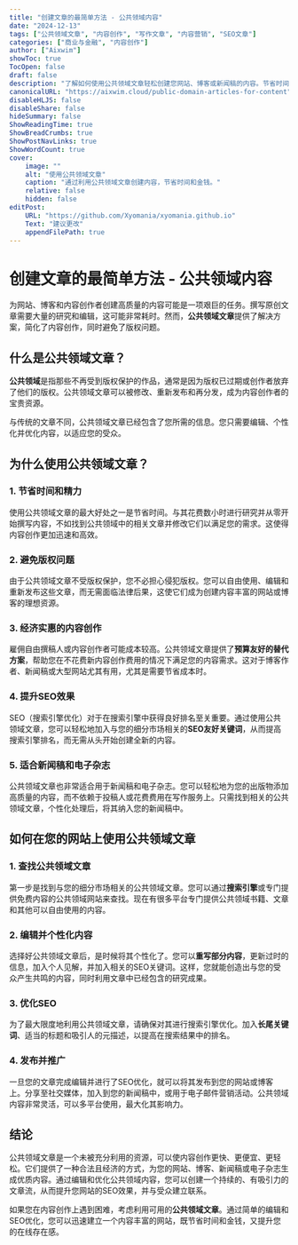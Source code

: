 ```yaml
---
title: "创建文章的最简单方法 - 公共领域内容"
date: "2024-12-13"
tags: ["公共领域文章", "内容创作", "写作文章", "内容营销", "SEO文章"]
categories: ["商业与金融", "内容创作"]
author: ["Aixwim"]
showToc: true
TocOpen: false
draft: false
description: "了解如何使用公共领域文章轻松创建您网站、博客或新闻稿的内容。节省时间、金钱，避免版权问题。"
canonicalURL: "https://aixwim.cloud/public-domain-articles-for-content"
disableHLJS: false
disableShare: false
hideSummary: false
ShowReadingTime: true
ShowBreadCrumbs: true
ShowPostNavLinks: true
ShowWordCount: true
cover:
    image: ""
    alt: "使用公共领域文章"
    caption: "通过利用公共领域文章创建内容，节省时间和金钱。"
    relative: false
    hidden: false
editPost:
    URL: "https://github.com/Xyomania/xyomania.github.io"
    Text: "建议更改"
    appendFilePath: true
---
```


# 创建文章的最简单方法 - 公共领域内容

为网站、博客和内容创作者创建高质量的内容可能是一项艰巨的任务。撰写原创文章需要大量的研究和编辑，这可能非常耗时。然而，**公共领域文章**提供了解决方案，简化了内容创作，同时避免了版权问题。

## 什么是公共领域文章？

**公共领域**是指那些不再受到版权保护的作品，通常是因为版权已过期或创作者放弃了他们的版权。公共领域文章可以被修改、重新发布和再分发，成为内容创作者的宝贵资源。

与传统的文章不同，公共领域文章已经包含了您所需的信息。您只需要编辑、个性化并优化内容，以适应您的受众。

## 为什么使用公共领域文章？

### 1. **节省时间和精力**
使用公共领域文章的最大好处之一是节省时间。与其花费数小时进行研究并从零开始撰写内容，不如找到公共领域中的相关文章并修改它们以满足您的需求。这使得内容创作更加迅速和高效。

### 2. **避免版权问题**
由于公共领域文章不受版权保护，您不必担心侵犯版权。您可以自由使用、编辑和重新发布这些文章，而无需面临法律后果，这使它们成为创建内容丰富的网站或博客的理想资源。

### 3. **经济实惠的内容创作**
雇佣自由撰稿人或内容创作者可能成本较高。公共领域文章提供了**预算友好的替代方案**，帮助您在不花费新内容创作费用的情况下满足您的内容需求。这对于博客作者、新闻稿或大型网站尤其有用，尤其是需要节省成本时。

### 4. **提升SEO效果**
SEO（搜索引擎优化）对于在搜索引擎中获得良好排名至关重要。通过使用公共领域文章，您可以轻松地加入与您的细分市场相关的**SEO友好关键词**，从而提高搜索引擎排名，而无需从头开始创建全新的内容。

### 5. **适合新闻稿和电子杂志**
公共领域文章也非常适合用于新闻稿和电子杂志。您可以轻松地为您的出版物添加高质量的内容，而不依赖于投稿人或花费费用在写作服务上。只需找到相关的公共领域文章，个性化处理后，将其纳入您的新闻稿中。

## 如何在您的网站上使用公共领域文章

### 1. **查找公共领域文章**
第一步是找到与您的细分市场相关的公共领域文章。您可以通过**搜索引擎**或专门提供免费内容的公共领域网站来查找。现在有很多平台专门提供公共领域书籍、文章和其他可以自由使用的内容。

### 2. **编辑并个性化内容**
选择好公共领域文章后，是时候将其个性化了。您可以**重写部分内容**，更新过时的信息，加入个人见解，并加入相关的SEO关键词。这样，您就能创造出与您的受众产生共鸣的内容，同时利用文章中已经包含的研究成果。

### 3. **优化SEO**
为了最大限度地利用公共领域文章，请确保对其进行搜索引擎优化。加入**长尾关键词**、适当的标题和吸引人的元描述，以提高在搜索结果中的排名。

### 4. **发布并推广**
一旦您的文章完成编辑并进行了SEO优化，就可以将其发布到您的网站或博客上。分享至社交媒体，加入到您的新闻稿中，或用于电子邮件营销活动。公共领域内容非常灵活，可以多平台使用，最大化其影响力。

## 结论

公共领域文章是一个未被充分利用的资源，可以使内容创作更快、更便宜、更轻松。它们提供了一种合法且经济的方式，为您的网站、博客、新闻稿或电子杂志生成优质内容。通过编辑和优化公共领域内容，您可以创建一个持续的、有吸引力的文章流，从而提升您网站的SEO效果，并与受众建立联系。

如果您在内容创作上遇到困难，考虑利用可用的**公共领域文章**。通过简单的编辑和SEO优化，您可以迅速建立一个内容丰富的网站，既节省时间和金钱，又提升您的在线存在感。
